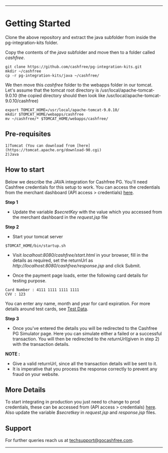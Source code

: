 
*****************************************************************************************

# Getting Started
Clone the above repository and extract the java subfolder from inside the pg-integration-kits folder.

Copy the contents of the *java* subfolder and move then to a folder called *cashfree*.

```
git clone https://github.com/cashfree/pg-integration-kits.git
mkdir ~/cashfree
cp -r pg-integration-kits/java ~/cashfree/
```
We then move this *cashfree* folder to the webapps folder in our tomcat. Let's assume that the tomcat root directory is  /usr/local/apache-tomcat-9.0.10 (the copied directory should then look like  /usr/local/apache-tomcat-9.0.10/cashfree) 

```
export TOMCAT_HOME=/usr/local/apache-tomcat-9.0.10/
mkdir $TOMCAT_HOME/webapps/cashfree
mv ~/cashfree/* $TOMCAT_HOME/webapps/cashfree/
```

## Pre-requisites

```
1)Tomcat (You can download from [here](https://tomcat.apache.org/download-90.cgi) 
2)Java

```

## How to start

Below we describe the JAVA integration for Cashfree PG. You'll need Cashfree credentials for this setup to work. You can access the credentials from the merchant dashboard (API access > credentials) [here](https://test.gocashfree.com/merchant/pg#api-key).

**Step 1**

  - Update the variable *$secretKey* with the value which you accessed from the merchant dashboard in the *request.jsp* file

**Step 2**
  - Start your tomcat server 
  ```
  $TOMCAT_HOME/bin/startup.sh
  ```
  - Visit *localhost:8080/cashfree/start.html* in your browser, fill in the details as required, set the returnUrl as *http://localhost:8080/cashfree/response.jsp* and click Submit.

  - Once the payment page loads, enter the following card details for testing purpose. 
  
  ```
  Card Number : 4111 1111 1111 1111
  CVV : 123
  ```
  You can enter any name, month and year for card expiration. For more details around test cards, see [Test Data](https://docs.cashfree.com/docs/resources/#test-data).

**Step 3**

  - Once you've entered the details you will be redirected to the Cashfree PG Simulator page. Here you can simulate either a failed or a successful transaction. You will then be redirected to the *returnUrl*(given in step 2) with the transaction details.

**NOTE :** 

- Give a valid returnUrl, since all the transaction details will be sent to it.
- It is imperative that you process the response correctly to prevent any fraud on your website. 

## More Details

To start integrating in production you just need to change to prod credentials, these can be accessed from (API access > credentials) [here](https://merchant.cashfree.com/merchant/pg#api-key). Also update the variable *$secretkey* in *request.jsp* and *response.jsp* files.


## Support

For further queries reach us at [techsupport@gocashfree.com](techsupport@gocashfree.com). 

*****************************************************************************************
